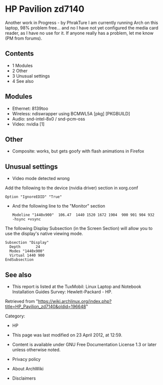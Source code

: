 HP Pavilion zd7140
==================

Another work in Progress - by PhrakTure I am currently running Arch on
this laptop, 98% problem free... and no I have not yet configured the
media card reader, as I have no use for it. If anyone really has a
problem, let me know (PM from forums).

Contents
--------

-   1 Modules
-   2 Other
-   3 Unusual settings
-   4 See also

Modules
-------

-   Ethernet: 8139too
-   Wireless: ndiswrapper using BCMWL5A [pkg] [PKGBUILD]
-   Audio: snd-intel-8x0 / snd-pcm-oss
-   Video: nvidia [1]

Other
-----

-   Composite: works, but gets goofy with flash animations in Firefox

Unusual settings
----------------

-   Video mode detected wrong

Add the following to the device (nvidia driver) section in xorg.conf

    Option "IgnoreEDID" "True"

-   And the following line to the "Monitor" section  

        Modeline "1440x900"  106.47  1440 1520 1672 1904  900 901 904 932  -hsync +vsync

The following Display Subsection (in the Screen Section) will allow you
to use the display's native viewing mode.

    Subsection "Display"
      Depth       24
      Modes "1440x900"
      Virtual 1440 900
    EndSubsection

See also
--------

-   This report is listed at the TuxMobil: Linux Laptop and Notebook
    Installation Guides Survey: Hewlett-Packard - HP.

Retrieved from
"https://wiki.archlinux.org/index.php?title=HP_Pavilion_zd7140&oldid=196648"

Category:

-   HP

-   This page was last modified on 23 April 2012, at 12:59.
-   Content is available under GNU Free Documentation License 1.3 or
    later unless otherwise noted.
-   Privacy policy
-   About ArchWiki
-   Disclaimers
